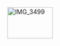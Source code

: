 <img width="104" height="72" alt="IMG_3499" src="https://github.com/user-attachments/assets/26afa80e-f0cc-41ce-910a-0f4357553845" />
